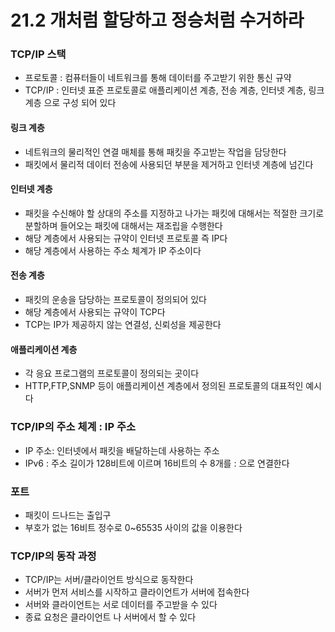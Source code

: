 # 21.2 개처럼 할당하고 정승처럼 수거하라
### TCP/IP 스택
* 프로토콜 : 컴퓨터들이 네트워크를 통해 데이터를 주고받기 위한 통신 규약
* TCP/IP : 인터넷 표준 프로토콜로 애플리케이션 계층, 전송 계층, 인터넷 계층, 링크 계층 으로 구성 되어 있다
  
#### 링크 계층
* 네트워크의 물리적인 연결 매체를 통해 패킷을 주고받는 작업을 담당한다
* 패킷에서 물리적 데이터 전송에 사용되던 부분을 제거하고 인터넷 계층에 넘긴다
  
 #### 인터넷 계층
* 패킷을 수신해야 할 상대의 주소를 지정하고 나가는 패킷에 대해서는 적절한 크기로 분할하며 들어오는 패킷에 대해서는 재조립을 수행한다
* 해당 계층에서 사용되는 규약이 인터넷 프로토콜 즉 IP다
* 해당 계층에서 사용하는 주소 체계가 IP 주소이다
  
#### 전송 계층
* 패킷의 운송을 담당하는 프로토콜이 정의되어 있다
* 해당 계층에서 사용되는 규약이 TCP다
* TCP는 IP가 제공하지 않는 연결성, 신뢰성을 제공한다
  
#### 애플리케이션 계층
* 각 응요 프로그램의 프로토콜이 정의되는 곳이다
* HTTP,FTP,SNMP 등이 애플리케이션 계층에서 정의된 프로토콜의 대표적인 예시다


### TCP/IP의 주소 체계  :  IP 주소
* IP 주소: 인터넷에서 패킷을 배달하는데 사용하는 주소
* IPv6 : 주소 길이가 128비트에 이르며 16비트의 수 8개를 : 으로 연결한다

### 포트
* 패킷이 드나드는 출입구
* 부호가 없는 16비트 정수로 0~65535 사이의 값을 이용한다

### TCP/IP의 동작 과정
* TCP/IP는 서버/클라이언트 방식으로 동작한다
* 서버가 먼저 서비스를 시작하고 클라이언트가 서버에 접속한다
* 서버와 클라이언트는 서로 데이터를 주고받을 수 있다
* 종료 요청은 클라이언트 나 서버에서 할 수 있다

  

